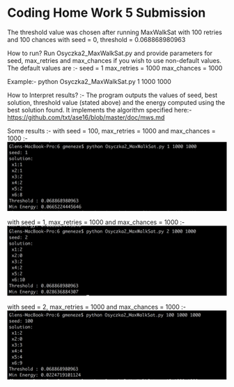 # Coding Home Work 5 Submission

The threshold value was chosen after running MaxWalkSat with 100 retries and 100 chances with seed = 0,
threshold = 0.068868980963

How to run?
Run Osyczka2_MaxWalkSat.py and provide parameters for seed, max_retries and max_chances if you wish to use non-default values.
The default values are :-
seed = 1
max_retries = 1000
max_chances = 1000

Example:-
python Osyczka2_MaxWalkSat.py 1 1000 1000

How to Interpret results? :-
The program outputs the values of seed, best solution, threshold value (stated above) and the energy computed using the best solution found. 
It implements the algorithm specified here:-
https://github.com/txt/ase16/blob/master/doc/mws.md

Some results :-
with seed = 100, max_retries = 1000 and max_chances = 1000 :-
![alt code-execution-results-Osyczka2-MaxWalkSat-1](https://github.com/gmeneze/ase16hxx/blob/master/code/6/.images/capture_1.png)

with seed = 1, max_retries = 1000 and max_chances = 1000 :-
![alt code-execution-results-Osyczka2-MaxWalkSat-2](https://github.com/gmeneze/ase16hxx/blob/master/code/6/.images/capture_2.png)

with seed = 2, max_retries = 1000 and max_chances = 1000 :-
![alt code-execution-results-Osyczka2-MaxWalkSat-3](https://github.com/gmeneze/ase16hxx/blob/master/code/6/.images/capture_3.png)
